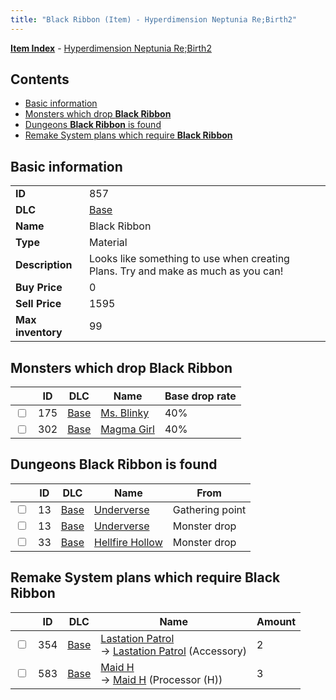 ```yaml
---
title: "Black Ribbon (Item) - Hyperdimension Neptunia Re;Birth2"
---
```


[**Item Index**](/neptunia/rb2/item/index.html) - [Hyperdimension Neptunia Re;Birth2](/neptunia/rb2)

## Contents

- [Basic information](#basic-information)
- [Monsters which drop **Black Ribbon**](#monsters-which-drop-black-ribbon)
- [Dungeons **Black Ribbon** is found](#dungeons-black-ribbon-is-found)
- [Remake System plans which require **Black Ribbon**](#remake-system-plans-which-require-black-ribbon)

## Basic information

|   |   |
| -- | -- |
| **ID** | 857 |
| **DLC** | [Base](/neptunia/rb2/dlc/0-base.html) |
| **Name** | Black Ribbon |
| **Type** | Material |
| **Description** | Looks like something to use when creating Plans. Try and make as much as you can! |
| **Buy Price** | 0 |
| **Sell Price** | 1595 |
| **Max inventory** | 99 |

## Monsters which drop **Black Ribbon**

|    | ID | DLC | Name | Base drop rate |
| -- | -- | --- | ---- | -------------- |
| <input type="checkbox" id="rb2-monster-0-175" class="trackbox" /> | 175 | [Base](/neptunia/rb2/dlc/0-base.html) | [Ms. Blinky](/neptunia/rb2/monster/0-175-ms-blinky.html) | 40% |
| <input type="checkbox" id="rb2-monster-0-302" class="trackbox" /> | 302 | [Base](/neptunia/rb2/dlc/0-base.html) | [Magma Girl](/neptunia/rb2/monster/0-302-magma-girl.html) | 40% |

## Dungeons **Black Ribbon** is found

|    | ID | DLC | Name | From |
| -- | -- | --- | ---- | ---- |
| <input type="checkbox" id="rb2-dungeon-0-13" class="trackbox" /> | 13 | [Base](/neptunia/rb2/dlc/0-base.html) | [Underverse](/neptunia/rb2/dungeon/0-13-underverse.html) | Gathering point |
| <input type="checkbox" id="rb2-dungeon-0-13" class="trackbox" /> | 13 | [Base](/neptunia/rb2/dlc/0-base.html) | [Underverse](/neptunia/rb2/dungeon/0-13-underverse.html) | Monster drop |
| <input type="checkbox" id="rb2-dungeon-0-33" class="trackbox" /> | 33 | [Base](/neptunia/rb2/dlc/0-base.html) | [Hellfire Hollow](/neptunia/rb2/dungeon/0-33-hellfire-hollow.html) | Monster drop |

## Remake System plans which require **Black Ribbon**

|    | ID | DLC | Name | Amount |
| -- | -- | --- | ---- | ------ |
| <input type="checkbox" id="rb2-remake-0-354" class="trackbox" /> | 354 | [Base](/neptunia/rb2/dlc/0-base.html) | [Lastation Patrol](/neptunia/rb2/remake/0-354-lastation-patrol.html)<br />→ [Lastation Patrol](/neptunia/rb2/item/0-2188-lastation-patrol.html) (Accessory) | 2 |
| <input type="checkbox" id="rb2-remake-0-583" class="trackbox" /> | 583 | [Base](/neptunia/rb2/dlc/0-base.html) | [Maid H](/neptunia/rb2/remake/0-583-maid-h.html)<br />→ [Maid H](/neptunia/rb2/item/0-3440-maid-h.html) (Processor (H)) | 3 |